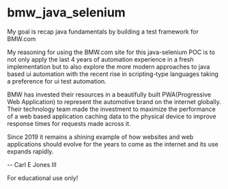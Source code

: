 # bmw_java_selenium
My goal is recap java fundamentals by building a test framework for BMW.com

My reasoning for using the BMW.com site for this java-selenium POC is to not only apply the last 4 years of 
automation experience in a fresh implementation but to also explore the more modern approaches to java based ui automation
with the recent rise in scripting-type languages taking a preference for ui test automation.

BMW has invested their resources in a beautifully built PWA(Progressive Web Application) to represent the automotive 
brand on the internet globally. Their technology team made the investment to maximize the performance of a web based application caching data to the physical device to improve 
response times for requests made across it.

Since 2019 it remains a shining example of how websites and web applications should evolve for the years to come as the internet and its use expands rapidly.

-- Carl E Jones III

For educational use only!